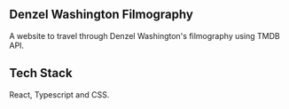 ## Denzel Washington Filmography

A website to travel through Denzel Washington's filmography using TMDB API.

## Tech Stack

React, Typescript and CSS.
